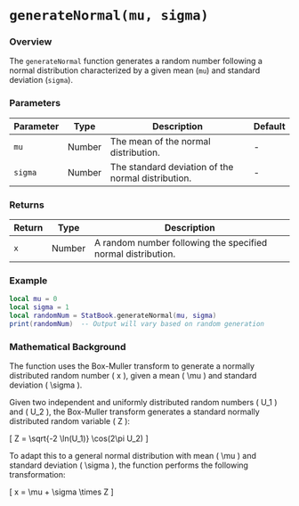 # `generateNormal(mu, sigma)`

### Overview

The `generateNormal` function generates a random number following a normal distribution characterized by a given mean (`mu`) and standard deviation (`sigma`).

### Parameters

| Parameter | Type   | Description                                                 | Default |
|-----------|--------|-------------------------------------------------------------|---------|
| `mu`      | Number | The mean of the normal distribution.                        | -       |
| `sigma`   | Number | The standard deviation of the normal distribution.          | -       |

### Returns

| Return | Type   | Description                                   |
|--------|--------|-----------------------------------------------|
| `x`    | Number | A random number following the specified normal distribution. |

### Example

```lua
local mu = 0
local sigma = 1
local randomNum = StatBook.generateNormal(mu, sigma)
print(randomNum)  -- Output will vary based on random generation
```

### Mathematical Background

The function uses the Box-Muller transform to generate a normally distributed random number \( x \), given a mean \( \mu \) and standard deviation \( \sigma \).

Given two independent and uniformly distributed random numbers \( U_1 \) and \( U_2 \), the Box-Muller transform generates a standard normally distributed random variable \( Z \):

\[
Z = \sqrt{-2 \ln(U_1)} \cos(2\pi U_2)
\]

To adapt this to a general normal distribution with mean \( \mu \) and standard deviation \( \sigma \), the function performs the following transformation:

\[
x = \mu + \sigma \times Z
\]



